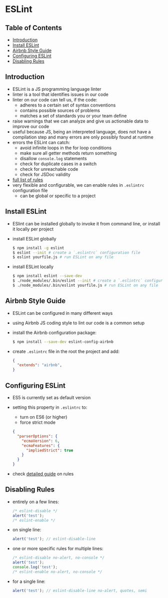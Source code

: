 # ESLint

## Table of Contents <!-- omit in toc -->

- [Introduction](#introduction)
- [Install ESLint](#install-eslint)
- [Airbnb Style Guide](#airbnb-style-guide)
- [Configuring ESLint](#configuring-eslint)
- [Disabling Rules](#disabling-rules)


## Introduction

- ESLint is a JS programming language linter
- linter is a tool that identifies issues in our code
- linter on our code can tell us, if the code:
  - adheres to a certain set of syntax conventions
  - contains possible sources of problems
  - matches a set of standards you or your team define
- raise warnings that we can analyze and give us actionable data to improve our code
- useful because JS, being an interpreted language, does not have a compilation step and many errors are only possibly found at runtime
- errors the ESLint can catch:
  - avoid infinite loops in the for loop conditions
  - make sure all getter methods return something
  - disallow `console.log` statements
  - check for duplicate cases in a switch
  - check for unreachable code
  - check for JSDoc validity
- [full list of rules](https://eslint.org/docs/rules/)
- very flexible and configurable, we can enable rules in `.eslintrc` configuration file
  - can be global or specific to a project


## Install ESLint

- ESlint can be installed globally to invoke it from command line, or install it locally per project
- install ESLint globally

  ```sh
  $ npm install -g eslint
  $ eslint --init # create a `.eslintrc` configuration file
  $ eslint yourfile.js # run ESLint on any file
  ```

- install ESLint locally

  ```sh
  $ npm install eslint --save-dev
  $ ./node_modules/.bin/eslint --init # create a `.eslintrc` configuration file
  $ ./node_modules/.bin/eslint yourfile.js # run ESLint on any file
  ```


## Airbnb Style Guide

- ESLint can be configured in many different ways
- using Airbnb JS coding style to lint our code is a common setup
- install the Airbnb configuration package:

  ```sh
  $ npm install --save-dev eslint-config-airbnb
  ```

- create `.eslintrc` file in the root the project and add:

  ```json
  {
    "extends": "airbnb",
  }
  ```


## Configuring ESLint

- ES5 is currently set as default version
- setting this property in `.eslintrc` to:
  - turn on ES6 (or higher)
  - force strict mode

  ```json
  {
    "parserOptions": {
      "ecmaVersion": 6,
      "ecmaFeatures": {
        "impliedStrict": true
      }
    }
  }
  ```

- check [detailed guide](https://eslint.org/docs/user-guide/configuring) on rules


## Disabling Rules

- entirely on a few lines:

  ```js
  /* eslint-disable */
  alert('test');
  /* eslint-enable */
  ```

- on single line:

  ```js
  alert('test'); // eslint-disable-line
  ```

- one or more specific rules for multiple lines:

  ```js
  /* eslint-disable no-alert, no-console */
  alert('test');
  console.log('test');
  /* eslint-enable no-alert, no-console */
  ```

- for a single line:

  ```js
  alert('test'); // eslint-disable-line no-alert, quotes, semi
  ```
